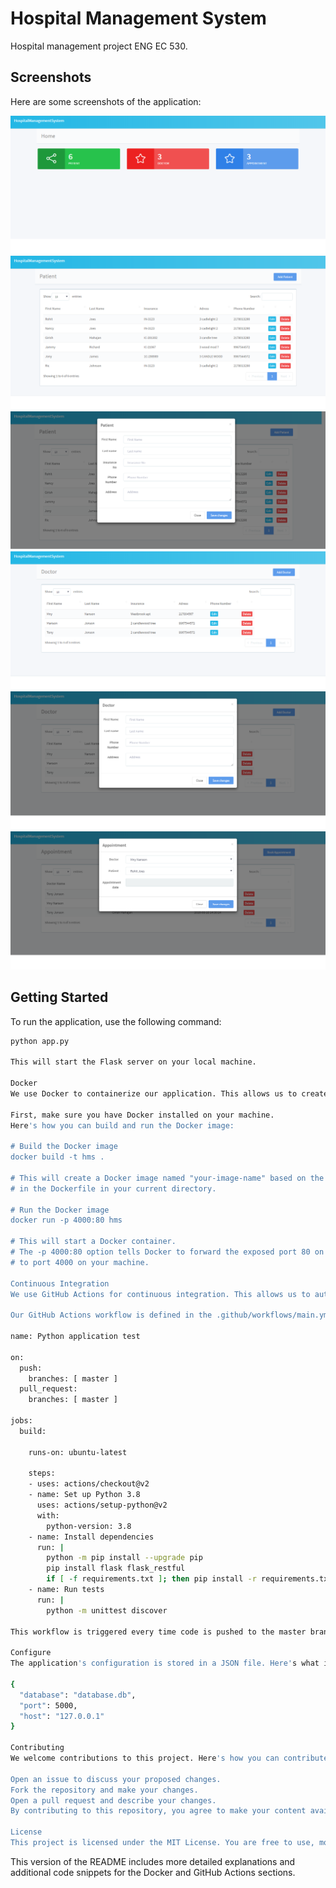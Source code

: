 # Hospital Management System

Hospital management project ENG EC 530.

## Screenshots

Here are some screenshots of the application:

![Screenshot 1](screenshot_1.png)
![Screenshot 2](screenshot_2.png)
![Screenshot 3](screenshot_3.png)
![Screenshot 4](screenshot_4.png)
![Screenshot 5](screenshot_5.png)
![Screenshot 6](screenshot_6.png)

## Getting Started

To run the application, use the following command:

```sh
python app.py

This will start the Flask server on your local machine.

Docker
We use Docker to containerize our application. This allows us to create a self-contained environment that can run anywhere Docker is installed.

First, make sure you have Docker installed on your machine.
Here's how you can build and run the Docker image:

# Build the Docker image
docker build -t hms .

# This will create a Docker image named "your-image-name" based on the instructions
# in the Dockerfile in your current directory.

# Run the Docker image
docker run -p 4000:80 hms

# This will start a Docker container.
# The -p 4000:80 option tells Docker to forward the exposed port 80 on the container
# to port 4000 on your machine.

Continuous Integration
We use GitHub Actions for continuous integration. This allows us to automatically build and test our application every time we push to the repository.

Our GitHub Actions workflow is defined in the .github/workflows/main.yml file in the repository. Here's what it looks like:

name: Python application test

on:
  push:
    branches: [ master ]
  pull_request:
    branches: [ master ]

jobs:
  build:

    runs-on: ubuntu-latest

    steps:
    - uses: actions/checkout@v2
    - name: Set up Python 3.8
      uses: actions/setup-python@v2
      with:
        python-version: 3.8
    - name: Install dependencies
      run: |
        python -m pip install --upgrade pip
        pip install flask flask_restful
        if [ -f requirements.txt ]; then pip install -r requirements.txt; fi
    - name: Run tests
      run: |
        python -m unittest discover

This workflow is triggered every time code is pushed to the master branch or a pull request is made against the master branch. It sets up a Python 3.8 environment, installs the necessary dependencies, and runs the unit tests.

Configure
The application's configuration is stored in a JSON file. Here's what it looks like:

{
  "database": "database.db",
  "port": 5000,
  "host": "127.0.0.1"
}

Contributing
We welcome contributions to this project. Here's how you can contribute:

Open an issue to discuss your proposed changes.
Fork the repository and make your changes.
Open a pull request and describe your changes.
By contributing to this repository, you agree to make your content available under the same license as the original project.

License
This project is licensed under the MIT License. You are free to use, modify, and distribute the code, but you must include the original copyright notice and disclaimers.

```

This version of the README includes more detailed explanations and additional code snippets for the Docker and GitHub Actions sections.